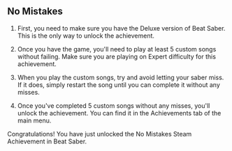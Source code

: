 ## No Mistakes

1. First, you need to make sure you have the Deluxe version of Beat Saber. This is the only way to unlock the achievement.

2. Once you have the game, you'll need to play at least 5 custom songs without failing. Make sure you are playing on Expert difficulty for this achievement.

3. When you play the custom songs, try and avoid letting your saber miss. If it does, simply restart the song until you can complete it without any misses. 

4. Once you've completed 5 custom songs without any misses, you'll unlock the achievement. You can find it in the Achievements tab of the main menu.

Congratulations! You have just unlocked the No Mistakes Steam Achievement in Beat Saber.